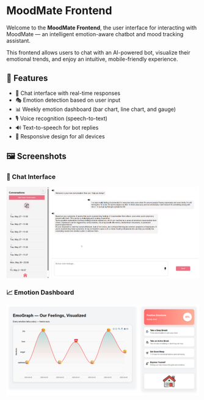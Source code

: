 # MoodMate Frontend

Welcome to the **MoodMate Frontend**, the user interface for interacting with MoodMate — an intelligent emotion-aware chatbot and mood tracking assistant.

This frontend allows users to chat with an AI-powered bot, visualize their emotional trends, and enjoy an intuitive, mobile-friendly experience.

## 🌟 Features

- 💬 Chat interface with real-time responses
- 🎭 Emotion detection based on user input
- 📊 Weekly emotion dashboard (bar chart, line chart, and gauge)
- 🎙️ Voice recognition (speech-to-text)
- 🔊 Text-to-speech for bot replies
- 📱 Responsive design for all devices

## 🖼️ Screenshots

### 💬 Chat Interface
![Chat Interface](screenshots/chat.png)

### 📈 Emotion Dashboard
![Emotion Dashboard](screenshots/dashboard.png)
